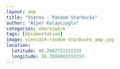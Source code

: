 ```yaml
---
layout: amp
title: "Vienna - Random Starbucks"
author: "Alper Kalaycioglu"
categories: whereiwork
tags: [documentation]
image: vienna14-random-starbucks_amp.jpg
location:
  latitude: 48.2007722222222
  longitude: 16.3584083333333
---
```

